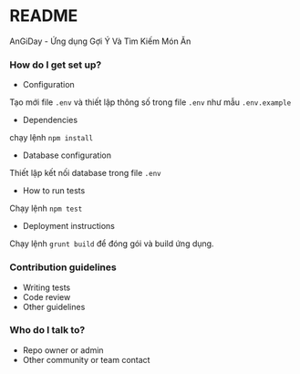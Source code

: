# README #

AnGiDay - Ứng dụng Gợi Ý Và Tìm Kiếm Món Ăn

### How do I get set up? ###

* Configuration

Tạo mới file `.env` và thiết lập thông số trong file `.env` như mẫu `.env.example`

* Dependencies

chạy lệnh `npm install`

* Database configuration

Thiết lập kết nối database trong file `.env`

* How to run tests

Chạy lệnh `npm test`
* Deployment instructions


Chạy lệnh `grunt build` để đóng gói và build ứng dụng.

### Contribution guidelines ###

* Writing tests
* Code review
* Other guidelines

### Who do I talk to? ###

* Repo owner or admin
* Other community or team contact
